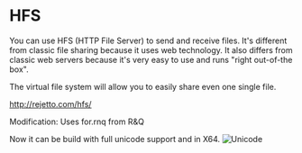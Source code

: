 # HFS
You can use HFS (HTTP File Server) to send and receive files.
It's different from classic file sharing because it uses web technology.
It also differs from classic web servers because it's very easy to use and runs "right out-of-the box".

The virtual file system will allow you to easily share even one single file.

http://rejetto.com/hfs/

Modification:
Uses for.rnq from R&Q

Now it can be build with full unicode support and in X64.
<img src="https://rnq.ru/forum/attachment/1977" alt="Unicode">
